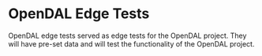 # OpenDAL Edge Tests

OpenDAL edge tests served as edge tests for the OpenDAL project. They will have pre-set data and will test the functionality of the OpenDAL project.
